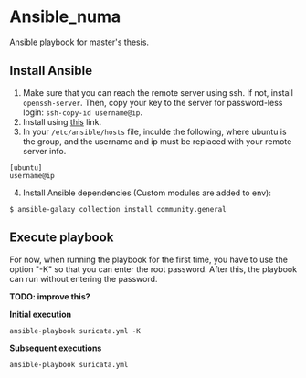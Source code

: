 # Ansible_numa
Ansible playbook for master's thesis.

## Install Ansible
1. Make sure that you can reach the remote server using ssh. If not, install `openssh-server`. Then, copy your key to the server for password-less login: `ssh-copy-id username@ip`.
2. Install using [this](https://docs.ansible.com/ansible/latest/installation_guide/index.html) link.
3. In your `/etc/ansible/hosts` file, inculde the following, where ubuntu is the group, and the username and ip must be replaced with your remote server info.

```
[ubuntu]
username@ip
```

4. Install Ansible dependencies (Custom modules are added to env):

```
$ ansible-galaxy collection install community.general
```

## Execute playbook
For now, when running the playbook for the first time, you have to use the option "-K" so that you can enter the root password. After this, the playbook can run without entering the password.

**TODO: improve this?**

**Initial execution**

    ansible-playbook suricata.yml -K

**Subsequent executions**
  
    ansible-playbook suricata.yml
